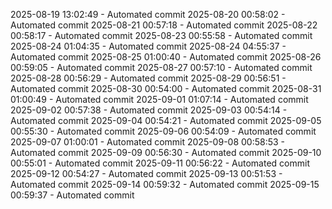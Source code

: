 2025-08-19 13:02:49 - Automated commit
2025-08-20 00:58:02 - Automated commit
2025-08-21 00:57:18 - Automated commit
2025-08-22 00:58:17 - Automated commit
2025-08-23 00:55:58 - Automated commit
2025-08-24 01:04:35 - Automated commit
2025-08-24 04:55:37 - Automated commit
2025-08-25 01:00:40 - Automated commit
2025-08-26 00:59:05 - Automated commit
2025-08-27 00:57:10 - Automated commit
2025-08-28 00:56:29 - Automated commit
2025-08-29 00:56:51 - Automated commit
2025-08-30 00:54:00 - Automated commit
2025-08-31 01:00:49 - Automated commit
2025-09-01 01:07:14 - Automated commit
2025-09-02 00:57:38 - Automated commit
2025-09-03 00:54:14 - Automated commit
2025-09-04 00:54:21 - Automated commit
2025-09-05 00:55:30 - Automated commit
2025-09-06 00:54:09 - Automated commit
2025-09-07 01:00:01 - Automated commit
2025-09-08 00:58:53 - Automated commit
2025-09-09 00:56:30 - Automated commit
2025-09-10 00:55:01 - Automated commit
2025-09-11 00:56:22 - Automated commit
2025-09-12 00:54:27 - Automated commit
2025-09-13 00:51:53 - Automated commit
2025-09-14 00:59:32 - Automated commit
2025-09-15 00:59:37 - Automated commit
